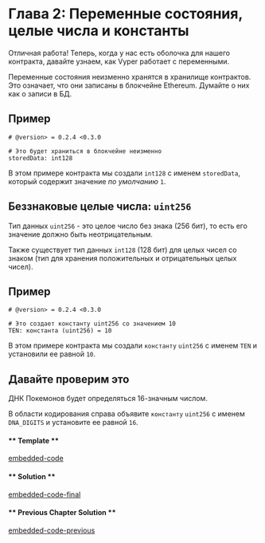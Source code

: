 <!-- Add translation for the following page: https://vyper.fun/#/1/state_vars_and_ints
Do NOT change the code below. The below code runs the code editor -->

# Глава 2: Переменные состояния, целые числа и константы
Отличная работа! Теперь, когда у нас есть оболочка для нашего контракта, давайте узнаем, как Vyper работает с переменными.

Переменные состояния неизменно хранятся в хранилище контрактов. Это означает, что они записаны в блокчейне Ethereum. Думайте о них как о записи в БД.

## Пример

```vyper
# @version> = 0.2.4 <0.3.0

# Это будет храниться в блокчейне неизменно
storedData: int128
```
В этом примере контракта мы создали `int128` с именем `storedData`, который содержит значение *по умолчанию* `1`.

## Беззнаковые целые числа: `uint256`
Тип данных `uint256` - это целое число без знака (256 бит), то есть его значение должно быть неотрицательным.
 
Также существует тип данных `int128` (128 бит) для целых чисел со знаком (тип для хранения положительных и отрицательных целых чисел).

## Пример
```vyper
# @version> = 0.2.4 <0.3.0

# Это создает константу uint256 со значением 10
TEN: константа (uint256) = 10
```
В этом примере контракта мы создали `константу` `uint256` с именем `TEN` и установили ее равной `10`.

## Давайте проверим это
ДНК Покемонов будет определяться 16-значным числом.

В области кодирования справа объявите `константу` `uint256` с именем `DNA_DIGITS` и установите ее равной `16`.

<!-- tabs:start -->

#### ** Template **

[embedded-code](../assets/1/1.2-template-code.vy ':include :type=code embed-template')

#### ** Solution **

[embedded-code-final](../assets/1/1.2-finished-code.vy ':include :type=code embed-final')

#### ** Previous Chapter Solution **

[embedded-code-previous](../assets/1/1.1-finished-code.vy ':include :type=code embed-previous')

<!-- tabs:end -->
